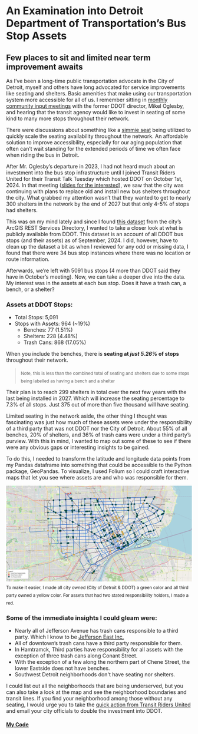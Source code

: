 # An Examination into Detroit Department of Transportation’s Bus Stop Assets
## Few places to sit and limited near term improvement awaits
As I’ve been a long-time public transportation advocate in the City of Detroit, myself and others have long advocated for service improvements like seating and shelters. Basic amenities that make using our transportation system more accessible for all of us. I remember sitting in [monthly community input meetings](https://detroitmi.gov/departments/detroit-department-transportation) with the former DDOT director, Mikel Oglesby, and hearing that the transit agency would like to invest in seating of some kind to many more stops throughout their network. 

There were discussions about something like a [simmie seat](https://simmeseat.com/) being utilized to quickly scale the seating availability throughout the network. An affordable solution to improve accessibility, especially for our aging population that often can’t wait standing for the extended periods of time we often face when riding the bus in Detroit. 

After Mr. Oglesby’s departure in 2023, I had not heard much about an investment into the bus stop infrastructure until I joined Transit Riders United for their Transit Talk Tuesday which hosted DDOT on October 1st, 2024. In that meeting ([slides for the interested](/assets/DDOT-TRU-TRANSIT-TALK-TUESDAY.pdf)), we saw that the city was continuing with plans to replace old and install new bus shelters throughout the city. What grabbed my attention wasn’t that they wanted to get to nearly 300 shelters in the network by the end of 2027 but that only 4-5% of stops had shelters. 

This was on my mind lately and since I found [this dataset](https://services2.arcgis.com/qvkbeam7Wirps6zC/ArcGIS/rest/services/DDOT_Bus_Stops_202409/FeatureServer) from the city’s ArcGIS REST Services Directory, I wanted to take a closer look at what is publicly available from DDOT. This dataset is an account of all DDOT bus stops (and their assets) as of September, 2024. I did, however, have to clean up the dataset a bit as when I reviewed for any odd or missing data, I found that there were 34 bus stop instances where there was no location or route information. 

Afterwards, we’re left with 5091 bus stops (4 more than DDOT said they have in October’s meeting). Now, we can take a deeper dive into the data. My interest was in the assets at each bus stop. Does it have a trash can, a bench, or a shelter? 

### Assets at DDOT Stops:
- Total Stops: 5,091
- Stops with Assets: 964 (~19%)
  - Benches: 77 (1.51%)
  - Shelters: 228 (4.48%)
  - Trash Cans: 868 (17.05%)

When you include the benches, there is **seating at *just 5.26%* of stops** throughout their network.
  > <sub>Note, this is less than the combined total of seating and shelters due to some stops being labelled as having a bench and a shelter</sub> 

Their plan is to reach 299 shelters in total over the next few years with the last being installed in 2027. Which will increase the seating percentage to 7.3% of all stops. Just 375 out of more than five thousand will have seating. 

Limited seating in the network aside, the other thing I thought was fascinating was just how much of these assets were under the responsibility of a third party that was not DDOT nor the City of Detroit. About 55% of all benches, 20% of shelters, and 36% of trash cans were under a third party’s purview. With this in mind, I wanted to map out some of these to see if there were any obvious gaps or interesting insights to be gained.

To do this, I needed to transform the latitude and longitude data points from my Pandas dataframe into something that could be accessible to the Python package, GeoPandas. To visualize, I used Folium so I could craft interactive maps that let you see where assets are and who was responsible for them. 

[![Map showing DDOT bus routes, bus stop assets, and city neighborhoods ](/images/map-of-city-ddot-seating-routes-neighborhoods.PNG)](https://tedtansley.github.io/assets/detroit_transit_asset_map_nhoods_routes.html)
 <sub>To make it easier, I made all city owned (City of Detroit & DDOT) a green color and all third party owned a yellow color. For assets that had two stated responsibility holders, I made a red. </sub>

### Some of the immediate insights I could gleam were:
- Nearly all of Jefferson Avenue has trash cans responsible to a third party. Which I know to be [Jefferson East Inc.](https://www.jeffersoneast.org/clean-safe#:~:text=MAINTAINING%20A%20CLEAN%20CORRIDOR) 
- All of downtown’s trash cans have a third party responsible for them. 
- In Hamtramck, Third parties have responsibility for all assets with the exception of three trash cans along Conant Street.
- With the exception of a few along the northern part of Chene Street, the lower Eastside does not have benches. 
- Southwest Detroit neighborhoods don't have seating nor shelters.

I could list out all the neighborhoods that are being underserved, but you can also take a look at the map and see the neighborhood boundaries and transit lines. If you find your neighborhood among those without any seating, I would urge you to take the [quick action from Transit Riders United](https://www.detroittransit.org/double-ddot/) and email your city officials to double the investment into DDOT. 

#### [My Code](https://colab.research.google.com/drive/1ve4LUd3RIyxspHDOn8jX8jpDfCWh7YBd?usp=sharing)
